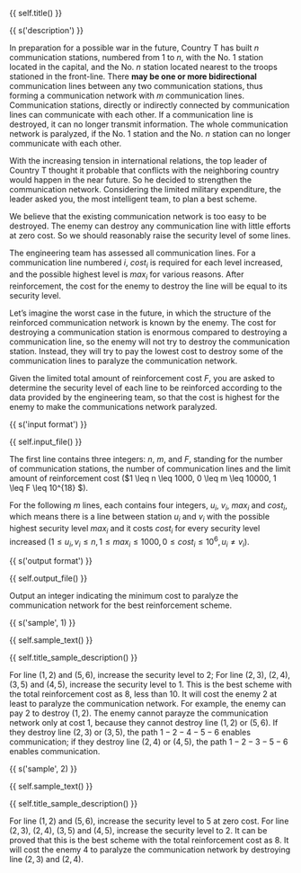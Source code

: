 {{ self.title() }}

{{ s('description') }}

In preparation for a possible war in the future, Country T has built $n$ communication stations, numbered from $1$ to $n$, with the No. $1$ station located in the capital, and the No. $n$ station located nearest to the troops stationed in the front-line. There **may be one or more bidirectional** communication lines between any two communication stations, thus forming a communication network with $m$ communication lines. Communication stations, directly or indirectly connected by communication lines can communicate with each other. If a communication line is destroyed, it can no longer transmit information. The whole communication network is paralyzed, if the No. $1$ station and the No. $n$ station can no longer communicate with each other.

With the increasing tension in international relations, the top leader of Country T thought it probable that conflicts with the neighboring country would happen in the near future. So he decided to strengthen the communication network. Considering the limited military expenditure, the leader asked you, the most intelligent team, to plan a best scheme.

We believe that the existing communication network is too easy to be destroyed. The enemy can destroy any communication line with little efforts at zero cost. So we should reasonably raise the security level of some lines.

The engineering team has assessed all communication lines. For a communication line numbered $i$, $cost_i$ is required for each level increased, and the possible highest level is $max_i$ for various reasons. After reinforcement, the cost for the enemy to destroy the line will be equal to its security level.

Let’s imagine the worst case in the future, in which the structure of the reinforced communication network is known by the enemy. The cost for destroying a communication station is enormous compared to destroying a communication line, so the enemy will not try to destroy the communication station. Instead, they will try to pay the lowest cost to destroy some of the communication lines to paralyze the communication network.

Given the limited total amount of reinforcement cost $F$, you are asked to determine the security level of each line to be reinforced according to the data provided by the engineering team, so that the cost is highest for the enemy to make the communications network paralyzed.

{{ s('input format') }}

{{ self.input_file() }}

The first line contains three integers: $n$, $m$, and $F$, standing for the number of communication stations, the number of communication lines and the limit amount of reinforcement cost ($1 \leq n \leq 1000, 0 \leq m \leq 10000, 1 \leq F \leq 10^{18} $).

For the following $m$ lines, each contains four integers, $u_i$, $v_i$, $max_i$ and $cost_i$, which means there is a line between station $u_i$ and $v_i$ with the possible highest security level $max_i$ and it costs $cost_i$ for every security level increased ($1 \leq u_i, v_i \leq n, 1 \leq max_i \leq 1000, 0 \leq cost_i \leq 10^6, u_i \neq v_i$).

{{ s('output format') }}

{{ self.output_file() }}

Output an integer indicating the minimum cost to paralyze the communication network for the best reinforcement scheme.

{{ s('sample', 1) }}

{{ self.sample_text() }}

{{ self.title_sample_description() }}

For line $(1,2)$ and $(5,6)$, increase the security level to 2; For line $(2,3)$, $(2,4)$, $(3,5)$ and $(4,5)$, increase the security level to 1. This is the best scheme with the total reinforcement cost as $8$, less than $10$. It will cost the enemy $2$ at least to paralyze the communication network. For example, the enemy can pay 2 to destroy $(1,2)$. The enemy cannot parayze the communication network only at cost $1$, because they cannot destroy line $(1,2)$ or $(5,6)$. If they destroy line $(2,3)$ or $(3,5)$, the path $1-2-4-5-6$ enables communication; if they destroy line $(2,4)$ or $(4,5)$, the path $1-2-3-5-6$ enables communication.

{{ s('sample', 2) }}

{{ self.sample_text() }}

{{ self.title_sample_description() }}

For line $(1,2)$ and $(5,6)$, increase the security level to 5 at zero cost. For line $(2,3)$, $(2,4)$, $(3,5)$ and $(4,5)$, increase the security level to $2$. It can be proved that this is the best scheme with the total reinforcement cost as $8$. It will cost the enemy $4$ to paralyze the communication network by destroying line $(2,3)$ and $(2,4)$.
